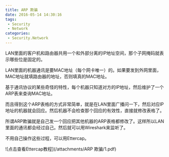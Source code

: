 ```yaml
---
title: ARP 欺骗
date: 2016-05-14 14:30:16
tags:
 - Security
 - Network
categories:
 - Security.Network
---
```

LAN里面的客户机和路由器共用一个和外部分离的IP地址空间，那个子网掩码就表示哪些位是固定的。

LAN里面的机器通讯是要MAC地址（每个网卡唯一）的。如果要发到外网里面，MAC地址就填路由器的地址，否则填真的MAC地址。

基于通讯协议的某些奇怪的特性，每个机器只知道对方的IP地址，然后维护了一个ARP表来查询MAC地址。

而且得到这个ARP表格的方式非常简单，就是在LAN里面广播问一下，然后对应IP地址的机器就会回应。然后机器不会检查那个回应的有效性，直接就修改表格了。

所谓ARP欺骗就是自己发一个回应把其他机器的ARP表格都修改了。这样所以LAN里面的通讯都会经过自己。然后就可以用Wireshark来监听了。

不用自己操作这些过程，可以用Ettercap。

![点击查看Ettercap教程](/attachments/ARP 欺骗/1.pdf)

